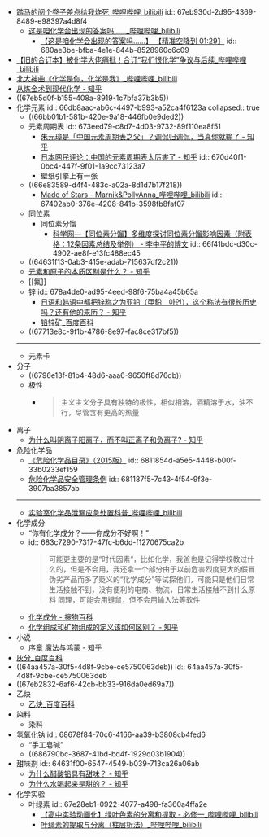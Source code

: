 - [踏马的阅个卷子差点给我炸死_哔哩哔哩_bilibili](https://www.bilibili.com/video/BV1NyfhYnE99)
  id:: 67eb930d-2d95-4369-8489-e98397a4d8f4
	- [这是咱化学会出现的答案吗……_哔哩哔哩_bilibili](https://www.bilibili.com/video/BV1nrFJe2ESy)
		- [【这是咱化学会出现的答案吗……】 【精准空降到 01:29】](https://www.bilibili.com/video/BV1nrFJe2ESy/?share_source=copy_web&vd_source=24175964b0df2fcc2c022cae23517fdc&t=89)
		  id:: 680ae3be-bfba-4e1e-844b-8528960c6c09
- [【旧的合订本】被化学大佬痛批！合订“我们恨化学”争议与后续_哔哩哔哩_bilibili](https://www.bilibili.com/video/BV1Bb41197bq)
- [北大神曲《化学是你，化学是我》_哔哩哔哩_bilibili](https://www.bilibili.com/video/BV1u4411v7iw)
- [从炼金术到现代化学 - 知乎](https://zhuanlan.zhihu.com/p/152299653)
- ((67eb5d0f-b155-408a-8919-1c7bfa37b3b5))
- 化学元素
  id:: 66db8aac-ab6c-4497-b993-a52ca4f6123a
  collapsed:: true
	- ((66bb01b1-581b-420e-9a18-446fb0e9ded2))
	- 元素周期表
	  id:: 673eed79-c8d7-4d03-9732-89f110ea8f51
		- [朱元璋是「中国元素周期表之父」？调侃归调侃，当真你就输了 - 知乎](https://zhuanlan.zhihu.com/p/108607175)
		- [日本网民评论：中国的元素周期表太厉害了 - 知乎](https://zhuanlan.zhihu.com/p/564521215)
		  id:: 670d40f1-0bc4-447f-9f01-1a9cc73123a7
		- 壁纸引擎上有一张
	- ((66e83589-d4f4-483c-a02a-8d1d7b17f218))
		- [Made of Stars - Marnik&PollyAnna_哔哩哔哩_bilibili](https://www.bilibili.com/video/BV1Z7411T7p9)
		  id:: 67402ab0-376e-4208-841b-3598fb8faf07
	- 同位素
		- 同位素分馏
			- [科学网—【同位素分馏】多维度探讨同位素分馏影响因素（附表格：12条因素总结及举例） - 李中平的博文](https://blog.sciencenet.cn/blog-3549522-1437472.html)
			  id:: 66f41bdc-d30c-4902-ae8f-e13fc488ec45
	- ((64631f13-0ab3-415e-adab-715637df2c21))
	- [元素和原子的本质区别是什么？ - 知乎](https://www.zhihu.com/question/28804673)
	- [[氟]]
	- 锌
	  id:: 678a4de0-ad95-4eed-98f6-75ba4a45b65a
		- [日语和韩语中都把锌称之为亚铅（亜鉛　아연），这个称法有很长历史吗？还有他的来历？ - 知乎](https://www.zhihu.com/question/53706830)
		- [铅锌矿_百度百科](https://baike.baidu.com/item/%E9%93%85%E9%94%8C%E7%9F%BF/2407448)
	- ((67713e8c-9f1b-4786-8e97-fac8ce317bf5))
	- ---
	- 元素卡
- 分子
	- ((6796e13f-81b4-48d6-aaa6-9650ff8d76db))
	- 极性
		- >主义主义分子具有独特的极性，相似相溶，酒精溶于水，油不行，尽管含有更高的热量
- 离子
	- [为什么叫阴离子阳离子，而不叫正离子和负离子? - 知乎](https://www.zhihu.com/question/596254608)
- 危险化学品
	- [《危险化学品目录》（2015版）](https://wap.miit.gov.cn/ssqqhxptyflhbqzdgz/fgzc/zywj/art/2023/art_0b9007c77d384fd2ac47da4e60231af9.html)
	  id:: 6811854d-a5e5-4448-b00f-33b0233ef159
	- [危险化学品安全管理条例](https://www.samr.gov.cn/zw/zfxxgk/fdzdgknr/bgt/art/2023/art_7f7163c7940b4c4f8639c6f6c3312ede.html)
	  id:: 681187f5-7c43-4f54-9f3e-3907ba3857ab
	- ---
	- [实验室化学品泄漏应急处置科普_哔哩哔哩_bilibili](https://www.bilibili.com/video/BV1RA411W7xj/)
- 化学成分
	- “你有化学成分？——你成分不好啊！”
	- id:: 683c7290-7317-47fc-b6dd-f1270675ca2b
	  >可能更主要的是“时代因素“，比如化学，我爸也是记得学校教过什么的，但是不会用，我还拿一个部分由于以前危害烈度更大的假冒伪劣产品而多了贬义的“化学成分”等试探他们，可能只是他们日常生活接触不到，没有便利的电商、物流，日常生活接触不到什么原料
	  同理，可能会用键鼠，但不会用输入法等软件
	- [化学成分 - 搜狗百科](https://baike.sogou.com/v140203153.htm)
	- [化学组成和矿物组成的定义该如何区别？ - 知乎](https://www.zhihu.com/question/515650021)
- 小说
	- [序章 魔法与鸿蒙 - 知乎](https://zhuanlan.zhihu.com/p/148042277)
- [灰分_百度百科](https://baike.baidu.com/item/%E7%81%B0%E5%88%86)
- ((64aa457a-30f5-4d8f-9cbe-ce5750063deb))
  id:: 64aa457a-30f5-4d8f-9cbe-ce5750063deb
- ((67eb2832-6af6-42cb-bb33-916da0ed69a7))
- 乙炔
	- [乙炔_百度百科](https://baike.baidu.com/item/%E4%B9%99%E7%82%94/1176920)
- 染料
	- 染料
- 氢氧化钠
  id:: 68678f84-70c6-4166-aa39-b3808cb4fed6
	- “手工皂碱”
	- ((686790bc-3687-41bd-bd4f-1929d03b1904))
- 甜味剂
  id:: 64631f00-6547-4549-b039-713ca26a06ab
	- [为什么醋酸铅具有甜味？ - 知乎](https://www.zhihu.com/question/34301773)
	- [为什么水喝起来是甜的？ - 知乎](https://www.zhihu.com/question/266126610)
- 化学实验
	- 叶绿素
	  id:: 67e28eb1-0922-4077-a498-fa360a4ffa2e
		- [【高中实验动画化】绿叶色素的分离和提取 - 必修一_哔哩哔哩_bilibili](https://www.bilibili.com/video/BV1k94y1871n/)
		- [叶绿素的提取与分离（柱层析法）_哔哩哔哩_bilibili](https://www.bilibili.com/video/BV1gM4y1K7Lk)